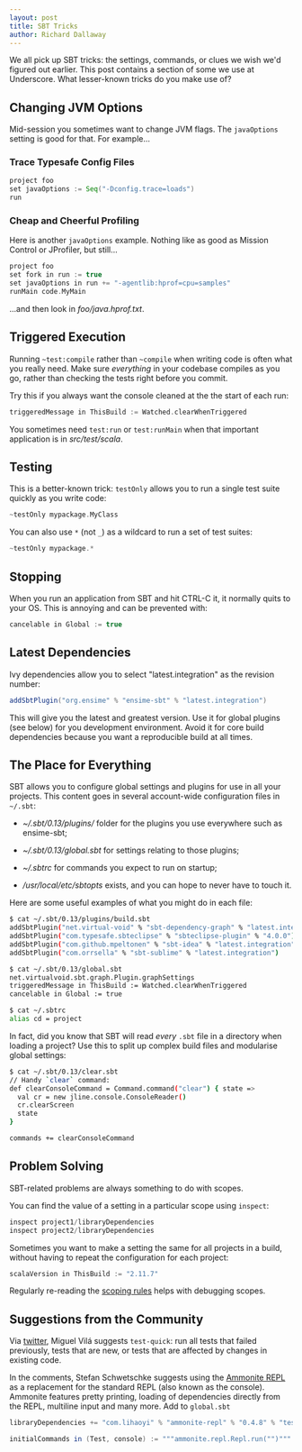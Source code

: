 ```yaml
---
layout: post
title: SBT Tricks
author: Richard Dallaway
---
```


We all pick up SBT tricks: the settings, commands, or clues we wish we'd figured out earlier.
This post contains a section of some we use at Underscore.
What lesser-known tricks do you make use of?

<!-- break -->

## Changing JVM Options

Mid-session you sometimes want to change JVM flags.
The `javaOptions` setting is good for that. For example...

### Trace Typesafe Config Files

~~~ scala
project foo
set javaOptions := Seq("-Dconfig.trace=loads")
run
~~~

### Cheap and Cheerful Profiling

Here is another `javaOptions` example.
Nothing like as good as Mission Control or JProfiler, but still...

~~~ scala
project foo
set fork in run := true
set javaOptions in run += "-agentlib:hprof=cpu=samples"
runMain code.MyMain
~~~

...and then look in _foo/java.hprof.txt_.

## Triggered Execution

Running `~test:compile` rather than `~compile` when writing code is often what you really need.
Make sure *everything* in your codebase compiles as you go,
rather than checking the tests right before you commit.

Try this if you always want the console cleaned at the the start of each run:

~~~ scala
triggeredMessage in ThisBuild := Watched.clearWhenTriggered
~~~

You sometimes need `test:run` or `test:runMain` when that important application is in _src/test/scala_.

## Testing

This is a better-known trick: `testOnly` allows you to run a single test suite quickly as you write code:

~~~ scala
~testOnly mypackage.MyClass
~~~

You can also use `*` (not `_`) as a wildcard to run a set of test suites:

~~~ scala
~testOnly mypackage.*
~~~

## Stopping

When you run an application from SBT and hit CTRL-C it, it normally quits to your OS. This is annoying and can be prevented with:

~~~ scala
cancelable in Global := true
~~~

## Latest Dependencies

Ivy dependencies allow you to select "latest.integration" as the revision number:

~~~ scala
addSbtPlugin("org.ensime" % "ensime-sbt" % "latest.integration")
~~~

This will give you the latest and greatest version.
Use it for global plugins (see below) for you development environment.
Avoid it for core build dependencies because you want a reproducible build at all times.

##  The Place for Everything

SBT allows you to configure global settings and plugins for use in all your projects.
This content goes in several account-wide configuration files in `~/.sbt`:

* _~/.sbt/0.13/plugins/_ folder for the plugins you use everywhere such as ensime-sbt;

*  _~/.sbt/0.13/global.sbt_ for settings relating to those plugins;

* _~/.sbtrc_ for commands you expect to run on startup;

* _/usr/local/etc/sbtopts_ exists, and you can hope to never have to touch it.

Here are some useful examples of what you might do in each file:

~~~ bash
$ cat ~/.sbt/0.13/plugins/build.sbt
addSbtPlugin("net.virtual-void" % "sbt-dependency-graph" % "latest.integration")
addSbtPlugin("com.typesafe.sbteclipse" % "sbteclipse-plugin" % "4.0.0")
addSbtPlugin("com.github.mpeltonen" % "sbt-idea" % "latest.integration")
addSbtPlugin("com.orrsella" % "sbt-sublime" % "latest.integration")

$ cat ~/.sbt/0.13/global.sbt
net.virtualvoid.sbt.graph.Plugin.graphSettings
triggeredMessage in ThisBuild := Watched.clearWhenTriggered
cancelable in Global := true

$ cat ~/.sbtrc
alias cd = project
~~~

In fact, did you know that SBT will read *every* `.sbt` file in a directory when loading a project?
Use this to split up complex build files and modularise global settings:

~~~ bash
$ cat ~/.sbt/0.13/clear.sbt
// Handy `clear` command:
def clearConsoleCommand = Command.command("clear") { state =>
  val cr = new jline.console.ConsoleReader()
  cr.clearScreen
  state
}

commands += clearConsoleCommand
~~~

## Problem Solving

SBT-related problems are always something to do with scopes.

You can find the value of a setting in a particular scope using `inspect`:

~~~ scala
inspect project1/libraryDependencies
inspect project2/libraryDependencies
~~~

Sometimes you want to make a setting the same for all projects in a build, without having to repeat the configuration for each project:

~~~ scala
scalaVersion in ThisBuild := "2.11.7"
~~~

Regularly re-reading the [scoping rules](http://www.scala-sbt.org/release/tutorial/Scopes.html) helps with debugging scopes.

## Suggestions from the Community

Via [twitter](https://twitter.com/mglvl/status/663784551966224384), Miguel Vilá suggests `test-quick`: run all tests that failed previously, tests that are new, or tests that are affected by changes in existing code.

In the comments, Stefan Schwetschke suggests using the [Ammonite REPL][ammonite] as a replacement for the standard REPL (also known as the console). Ammonite features pretty printing, loading of dependencies directly from the REPL, multiline input and many more. Add to `global.sbt`

~~~ scala
libraryDependencies += "com.lihaoyi" % "ammonite-repl" % "0.4.8" % "test" cross CrossVersion.full

initialCommands in (Test, console) := """ammonite.repl.Repl.run("")"""
~~~

[ammonite]: http://lihaoyi.github.io/Ammonite/
